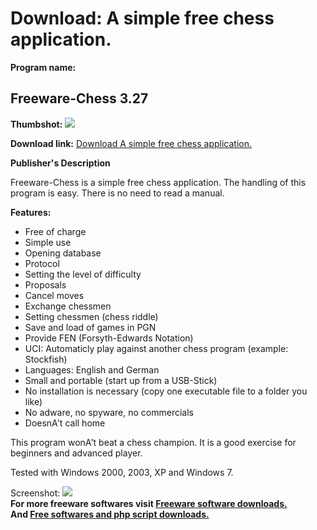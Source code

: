 # Download: A simple free chess application.

**Program name:**

## Freeware-Chess 3.27

  
**Thumbshot:** ![](http://www.freewarefiles.com/screenshot/freeware_chess_md.jpg)   
  
**Download link:** [Download A simple free chess application.](http://freesoftwares.boysofts.com/Freeware-Chess_program_84606.html)  
  


**Publisher's Description**  
  


Freeware-Chess is a simple free chess application. The handling of this program is easy. There is no need to read a manual. 

**Features:**

  * Free of charge
  * Simple use
  * Opening database
  * Protocol
  * Setting the level of difficulty
  * Proposals
  * Cancel moves
  * Exchange chessmen
  * Setting chessmen (chess riddle)
  * Save and load of games in PGN
  * Provide FEN (Forsyth-Edwards Notation)
  * UCI: Automaticly play against another chess program (example: Stockfish)
  * Languages: English and German
  * Small and portable (start up from a USB-Stick)
  * No installation is necessary (copy one executable file to a folder you like)
  * No adware, no spyware, no commercials
  * DoesnA't call home

This program wonA't beat a chess champion. It is a good exercise for beginners and advanced player. 

Tested with Windows 2000, 2003, XP and Windows 7.

  
  
Screenshot: ![](http://www.freewarefiles.com/screenshot/freeware_chess.jpg)   
**For more freeware softwares visit [Freeware software downloads.](http://freesoftwares.boysofts.com/)**   
**And [Free softwares and php script downloads.](http://www.boysofts.com/)**
